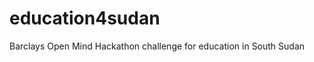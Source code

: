 education4sudan
===============

Barclays Open Mind Hackathon challenge for education in South Sudan
